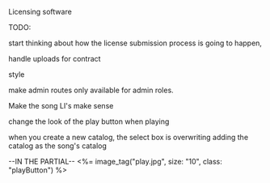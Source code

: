 
Licensing software


TODO: 

<!-- Genres and tags are duplicating. only create if they don't exist -->

<!-- allow to create new catalog from edit page? or maybe just from a catalog resource   -->


start thinking about how the license submission process is going to happen,

handle uploads for contract 


style

make admin routes only available for admin roles.

Make the song LI's make sense

change the look of the play button when playing 

when you create a new catalog, the select box is overwriting adding the catalog as the song's catalog

--IN THE PARTIAL--
<%= image_tag("play.jpg", size: "10", class: "playButton") %>

